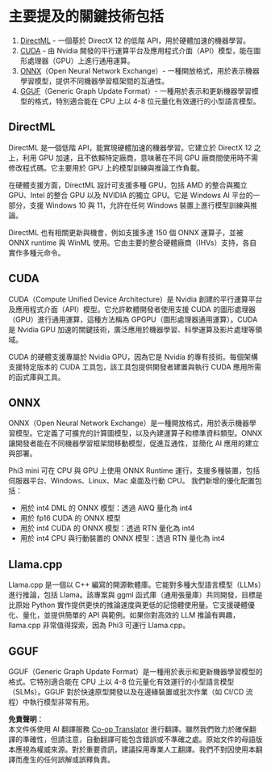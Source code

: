 <!--
CO_OP_TRANSLATOR_METADATA:
{
  "original_hash": "9841486ba4cf2590fabe609b925b00eb",
  "translation_date": "2025-07-16T18:41:51+00:00",
  "source_file": "md/01.Introduction/01/01.Understandingtech.md",
  "language_code": "tw"
}
-->
# 主要提及的關鍵技術包括

1. [DirectML](https://learn.microsoft.com/windows/ai/directml/dml?WT.mc_id=aiml-138114-kinfeylo) - 一個基於 DirectX 12 的低階 API，用於硬體加速的機器學習。
2. [CUDA](https://blogs.nvidia.com/blog/what-is-cuda-2/) - 由 Nvidia 開發的平行運算平台及應用程式介面（API）模型，能在圖形處理器（GPU）上進行通用運算。
3. [ONNX](https://onnx.ai/)（Open Neural Network Exchange）- 一種開放格式，用於表示機器學習模型，提供不同機器學習框架間的互通性。
4. [GGUF](https://github.com/ggerganov/ggml/blob/master/docs/gguf.md)（Generic Graph Update Format）- 一種用於表示和更新機器學習模型的格式，特別適合能在 CPU 上以 4-8 位元量化有效運行的小型語言模型。

## DirectML

DirectML 是一個低階 API，能實現硬體加速的機器學習。它建立於 DirectX 12 之上，利用 GPU 加速，且不依賴特定廠商，意味著在不同 GPU 廠商間使用時不需修改程式碼。它主要用於 GPU 上的模型訓練與推論工作負載。

在硬體支援方面，DirectML 設計可支援多種 GPU，包括 AMD 的整合與獨立 GPU、Intel 的整合 GPU 以及 NVIDIA 的獨立 GPU。它是 Windows AI 平台的一部分，支援 Windows 10 與 11，允許在任何 Windows 裝置上進行模型訓練與推論。

DirectML 也有相關更新與機會，例如支援多達 150 個 ONNX 運算子，並被 ONNX runtime 與 WinML 使用。它由主要的整合硬體廠商（IHVs）支持，各自實作多種元命令。

## CUDA

CUDA（Compute Unified Device Architecture）是 Nvidia 創建的平行運算平台及應用程式介面（API）模型。它允許軟體開發者使用支援 CUDA 的圖形處理器（GPU）進行通用運算，這種方法稱為 GPGPU（圖形處理器通用運算）。CUDA 是 Nvidia GPU 加速的關鍵技術，廣泛應用於機器學習、科學運算及影片處理等領域。

CUDA 的硬體支援專屬於 Nvidia GPU，因為它是 Nvidia 的專有技術。每個架構支援特定版本的 CUDA 工具包，該工具包提供開發者建置與執行 CUDA 應用所需的函式庫與工具。

## ONNX

ONNX（Open Neural Network Exchange）是一種開放格式，用於表示機器學習模型。它定義了可擴充的計算圖模型，以及內建運算子和標準資料類型。ONNX 讓開發者能在不同機器學習框架間移動模型，促進互通性，並簡化 AI 應用的建立與部署。

Phi3 mini 可在 CPU 與 GPU 上使用 ONNX Runtime 運行，支援多種裝置，包括伺服器平台、Windows、Linux、Mac 桌面及行動 CPU。
我們新增的優化配置包括：

- 用於 int4 DML 的 ONNX 模型：透過 AWQ 量化為 int4
- 用於 fp16 CUDA 的 ONNX 模型
- 用於 int4 CUDA 的 ONNX 模型：透過 RTN 量化為 int4
- 用於 int4 CPU 與行動裝置的 ONNX 模型：透過 RTN 量化為 int4

## Llama.cpp

Llama.cpp 是一個以 C++ 編寫的開源軟體庫。它能對多種大型語言模型（LLMs）進行推論，包括 Llama。該專案與 ggml 函式庫（通用張量庫）共同開發，目標是比原始 Python 實作提供更快的推論速度與更低的記憶體使用量。它支援硬體優化、量化，並提供簡單的 API 與範例。如果你對高效的 LLM 推論有興趣，llama.cpp 非常值得探索，因為 Phi3 可運行 Llama.cpp。

## GGUF

GGUF（Generic Graph Update Format）是一種用於表示和更新機器學習模型的格式。它特別適合能在 CPU 上以 4-8 位元量化有效運行的小型語言模型（SLMs）。GGUF 對於快速原型開發以及在邊緣裝置或批次作業（如 CI/CD 流程）中執行模型非常有用。

**免責聲明**：  
本文件係使用 AI 翻譯服務 [Co-op Translator](https://github.com/Azure/co-op-translator) 進行翻譯。雖然我們致力於確保翻譯的準確性，但請注意，自動翻譯可能包含錯誤或不準確之處。原始文件的母語版本應視為權威來源。對於重要資訊，建議採用專業人工翻譯。我們不對因使用本翻譯而產生的任何誤解或誤釋負責。